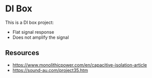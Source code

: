 # DI Box

This is a DI box project:
- Flat signal response
- Does not amplify the signal

## Resources
- https://www.monolithicpower.com/en/capacitive-isolation-article
- https://sound-au.com/project35.htm